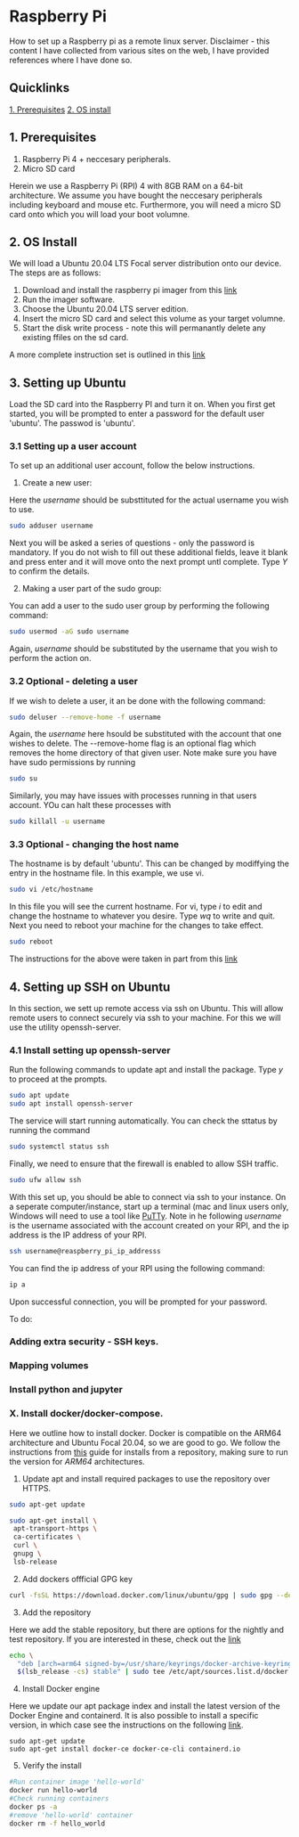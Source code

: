 # Raspberry Pi

How to set up a Raspberry pi as a remote linux server. Disclaimer - this content I have collected from various sites on the web, I have provided references where I have done so. 

## Quicklinks

[1. Prerequisites](##1-prerequisites)
[2. OS install](##2-os-install)

## 1. Prerequisites

1.  Raspberry Pi 4 + neccesary peripherals. 
2.  Micro SD card 

Herein we use a Raspberry Pi (RPI) 4 with 8GB RAM on a 64-bit architecture. We assume you have bought the neccesary peripherals including keyboard and mouse etc. 
Furthermore, you will need a micro SD card onto which you will load your boot volumne. 

## 2. OS Install

We will load a Ubuntu 20.04 LTS Focal server distribution onto our device. The steps are as follows:

1. Download and install the raspberry pi imager from this [link](https://www.raspberrypi.org/software/)
2. Run the imager software. 
3. Choose the Ubuntu 20.04 LTS server edition. 
4. Insert the micro SD card and select this volume as your target volumne. 
5. Start the disk write process - note this will permanantly delete any existing ffiles on the sd card. 

A more complete instruction set is outlined in this [link](https://www.youtube.com/watch?v=ntaXWS8Lk34)

## 3. Setting up Ubuntu

Load the SD card into the Raspberry PI and turn it on. When you first get started, you will be prompted to enter a password for the default user 'ubuntu'. The passwod is 'ubuntu'. 

### 3.1 Setting up a user account

To set up an additional user account, follow the below instructions. 

1. Create a new user:

Here the *username* should be substtituted for the actual username you wish to use. 
```bash
sudo adduser username
```

Next you will be asked a series of questions - only the password is mandatory. If you do not wish to fill out these additional fields, leave it blank and press enter and it will move onto the next prompt untl complete. Type *Y* to confirm the details. 

2. Making a user part of the sudo group:

You can add a user to the sudo user group by performing the following command:

```bash
sudo usermod -aG sudo username
```
Again, *username* should be substituted by the username that you wish to perform the action on. 

### 3.2 Optional - deleting a user

If we wish to delete a user, it an be done with the following command:

```bash
sudo deluser --remove-home -f username
```
Again, the *username* here hsould be substituted with the account that one wishes to delete. The --remove-home flag is an optional flag which removes the home directory of that given user. Note make sure you have have sudo permissions by running

```bash
sudo su
```

Similarly, you may have issues with processes running in that users account. YOu can halt these processes with

```bash
sudo killall -u username
```

### 3.3 Optional - changing the host name
 The hostname is by default 'ubuntu'. This can be changed by modiffying the entry in the hostname file. In this example, we use vi. 
 
 ```bash
 sudo vi /etc/hostname
 ```
 
In this file you will see the current hostname. For vi, type *i* to edit and change the hostname to whatever you desire. Type *wq* to write and quit. Next you need to reboot your machine for the changes to take effect.

```bash
sudo reboot
```


The instructions for the above were taken in part from this [link](https://linuxize.com/post/how-to-add-and-delete-users-on-ubuntu-20-04/)

## 4. Setting up SSH on Ubuntu

In this section, we sett up remote access via ssh on Ubuntu. This will allow remote users to connect securely via ssh to your machine. For this we will use the utility openssh-server.

### 4.1 Install setting up openssh-server

Run the following commands to update apt and install the package. Type *y* to proceed at the prompts. 

```bash
sudo apt update
sudo apt install openssh-server
```

The service will start running automatically. You can check the sttatus by running the command

```bash
sudo systemctl status ssh
```

Finally, we need to ensure that the firewall is enabled to allow SSH traffic.

```bash
sudo ufw allow ssh
```

With this set up, you should be able to connect via ssh to your instance. On a seperate computer/instance, start up a terminal (mac and linux users only, Windows will need to use a tool like [PuTTy](https://www.putty.org/). Note in he following *username* is the username associated with the account created on your RPI, and the ip address is the IP address of your RPI. 

```bash
ssh username@reaspberry_pi_ip_addresss
```
You can find the ip address of your RPI using the following command:

```bash
ip a
```

Upon successful connection, you will be prompted for your password. 

To do:
### Adding extra security - SSH keys.
### Mapping volumes
### Install python and jupyter
### X. Install docker/docker-compose. 

Here we outline how to install docker. Docker is compatible on the ARM64 architecture and Ubuntu Focal 20.04, so we are good to go. We follow the instructions from [this](https://docs.docker.com/engine/install/ubuntu/) guide for installs from a repository, making sure to run the version for *ARM64* architectures. 

1. Update apt and install required packages to use the repository over HTTPS.

```bash
sudo apt-get update

sudo apt-get install \
 apt-transport-https \
 ca-certificates \
 curl \
 gnupg \
 lsb-release
```

2. Add dockers offficial GPG key

```bash
curl -fsSL https://download.docker.com/linux/ubuntu/gpg | sudo gpg --dearmor -o /usr/share/keyrings/docker-archive-keyring.gpg
```

3. Add the repository

Here we add the stable repository, but there are options for the nightly and test repository. If you are interested in these, check out the [link](https://docs.docker.com/engine/install/ubuntu/)

```bash
echo \
  "deb [arch=arm64 signed-by=/usr/share/keyrings/docker-archive-keyring.gpg] https://download.docker.com/linux/ubuntu \
  $(lsb_release -cs) stable" | sudo tee /etc/apt/sources.list.d/docker.list > /dev/null
``` 

4. Install Docker engine

Here we update our apt package index and install the latest version of the Docker Engine and containerd. It is also possible to install a specific version, in which case see the instructions on the following [link](https://docs.docker.com/engine/install/ubuntu/).

``` 
sudo apt-get update
sudo apt-get install docker-ce docker-ce-cli containerd.io
```

5. Verify the install

```bash
#Run container image 'hello-world'
docker run hello-world
#Check running containers
docker ps -a
#remove 'hello-world' container
docker rm -f hello_world
```







